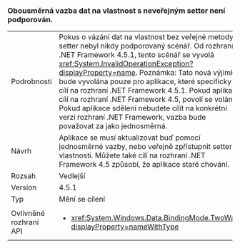 ### <a name="two-way-data-binding-to-a-property-with-a-non-public-setter-is-not-supported"></a>Obousměrná vazba dat na vlastnost s neveřejným setter není podporován.

|   |   |
|---|---|
|Podrobnosti|Pokus o vázání dat na vlastnost bez veřejné metody setter nebyl nikdy podporovaný scénář. Od rozhraní .NET Framework 4.5.1, tento scénář se vyvolá <xref:System.InvalidOperationException?displayProperty=name>. Poznámka: Tato nová výjimka bude vyvolána pouze pro aplikace, které specificky cílí na rozhraní .NET Framework 4.5.1. Pokud aplikace cílí na rozhraní .NET Framework 4.5, povolí se volání. Pokud aplikace sdělení nebudete cílit na konkrétní verzi rozhraní .NET Framework, vazba bude považovat za jako jednosměrná.|
|Návrh|Aplikace se musí aktualizovat buď pomocí jednosměrné vazby, nebo veřejně zpřístupnit setter vlastnosti. Můžete také cílí na rozhraní .NET Framework 4.5 způsobí, že aplikace staré chování.|
|Rozsah|Vedlejší|
|Version|4.5.1|
|Typ|Mění se cílení|
|Ovlivněné rozhraní API|<ul><li><xref:System.Windows.Data.BindingMode.TwoWay?displayProperty=nameWithType></li></ul>|

